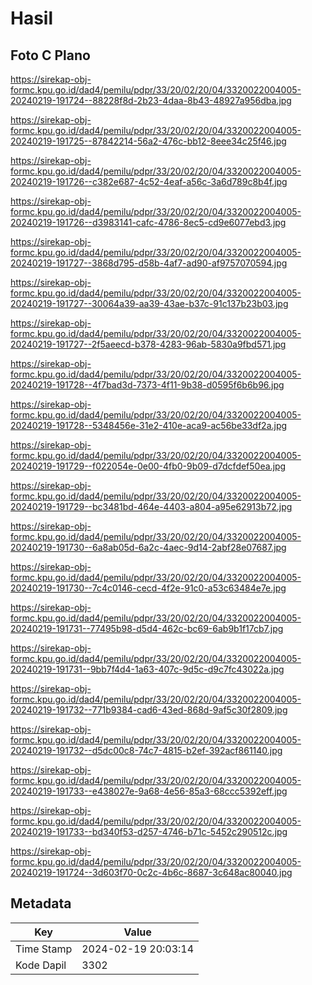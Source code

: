 # Hasil

## Foto C Plano

https://sirekap-obj-formc.kpu.go.id/dad4/pemilu/pdpr/33/20/02/20/04/3320022004005-20240219-191724--88228f8d-2b23-4daa-8b43-48927a956dba.jpg

https://sirekap-obj-formc.kpu.go.id/dad4/pemilu/pdpr/33/20/02/20/04/3320022004005-20240219-191725--87842214-56a2-476c-bb12-8eee34c25f46.jpg

https://sirekap-obj-formc.kpu.go.id/dad4/pemilu/pdpr/33/20/02/20/04/3320022004005-20240219-191726--c382e687-4c52-4eaf-a56c-3a6d789c8b4f.jpg

https://sirekap-obj-formc.kpu.go.id/dad4/pemilu/pdpr/33/20/02/20/04/3320022004005-20240219-191726--d3983141-cafc-4786-8ec5-cd9e6077ebd3.jpg

https://sirekap-obj-formc.kpu.go.id/dad4/pemilu/pdpr/33/20/02/20/04/3320022004005-20240219-191727--3868d795-d58b-4af7-ad90-af9757070594.jpg

https://sirekap-obj-formc.kpu.go.id/dad4/pemilu/pdpr/33/20/02/20/04/3320022004005-20240219-191727--30064a39-aa39-43ae-b37c-91c137b23b03.jpg

https://sirekap-obj-formc.kpu.go.id/dad4/pemilu/pdpr/33/20/02/20/04/3320022004005-20240219-191727--2f5aeecd-b378-4283-96ab-5830a9fbd571.jpg

https://sirekap-obj-formc.kpu.go.id/dad4/pemilu/pdpr/33/20/02/20/04/3320022004005-20240219-191728--4f7bad3d-7373-4f11-9b38-d0595f6b6b96.jpg

https://sirekap-obj-formc.kpu.go.id/dad4/pemilu/pdpr/33/20/02/20/04/3320022004005-20240219-191728--5348456e-31e2-410e-aca9-ac56be33df2a.jpg

https://sirekap-obj-formc.kpu.go.id/dad4/pemilu/pdpr/33/20/02/20/04/3320022004005-20240219-191729--f022054e-0e00-4fb0-9b09-d7dcfdef50ea.jpg

https://sirekap-obj-formc.kpu.go.id/dad4/pemilu/pdpr/33/20/02/20/04/3320022004005-20240219-191729--bc3481bd-464e-4403-a804-a95e62913b72.jpg

https://sirekap-obj-formc.kpu.go.id/dad4/pemilu/pdpr/33/20/02/20/04/3320022004005-20240219-191730--6a8ab05d-6a2c-4aec-9d14-2abf28e07687.jpg

https://sirekap-obj-formc.kpu.go.id/dad4/pemilu/pdpr/33/20/02/20/04/3320022004005-20240219-191730--7c4c0146-cecd-4f2e-91c0-a53c63484e7e.jpg

https://sirekap-obj-formc.kpu.go.id/dad4/pemilu/pdpr/33/20/02/20/04/3320022004005-20240219-191731--77495b98-d5d4-462c-bc69-6ab9b1f17cb7.jpg

https://sirekap-obj-formc.kpu.go.id/dad4/pemilu/pdpr/33/20/02/20/04/3320022004005-20240219-191731--9bb7f4d4-1a63-407c-9d5c-d9c7fc43022a.jpg

https://sirekap-obj-formc.kpu.go.id/dad4/pemilu/pdpr/33/20/02/20/04/3320022004005-20240219-191732--771b9384-cad6-43ed-868d-9af5c30f2809.jpg

https://sirekap-obj-formc.kpu.go.id/dad4/pemilu/pdpr/33/20/02/20/04/3320022004005-20240219-191732--d5dc00c8-74c7-4815-b2ef-392acf861140.jpg

https://sirekap-obj-formc.kpu.go.id/dad4/pemilu/pdpr/33/20/02/20/04/3320022004005-20240219-191733--e438027e-9a68-4e56-85a3-68ccc5392eff.jpg

https://sirekap-obj-formc.kpu.go.id/dad4/pemilu/pdpr/33/20/02/20/04/3320022004005-20240219-191733--bd340f53-d257-4746-b71c-5452c290512c.jpg

https://sirekap-obj-formc.kpu.go.id/dad4/pemilu/pdpr/33/20/02/20/04/3320022004005-20240219-191724--3d603f70-0c2c-4b6c-8687-3c648ac80040.jpg


## Metadata

| Key        | Value               |
| ---------- | ------------------- |
| Time Stamp | 2024-02-19 20:03:14 |
| Kode Dapil | 3302                |



